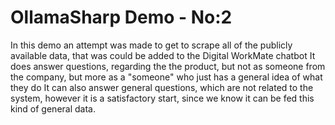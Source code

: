 # OllamaSharp Demo - No:2

In this demo an attempt was made to get to scrape all of the publicly available data, that was could be added to the Digital WorkMate chatbot
It does answer questions, regarding the the product, but not as someone from the company, but more as a "someone" who just has a general idea of what they do
It can also answer general questions, which are not related to the system, however it is a satisfactory start, since we know it can be fed this kind of general data.
